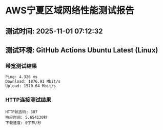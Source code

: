 # AWS宁夏区域网络性能测试报告
## 测试时间: 2025-11-01 07:12:32
## 测试环境: GitHub Actions Ubuntu Latest (Linux)

### 带宽测试结果
```
Ping: 4.326 ms
Download: 1876.91 Mbit/s
Upload: 1570.64 Mbit/s
```

### HTTP连接测试结果
```
HTTP状态码: 307
响应时间: 5.654130秒
下载速度: 0字节/秒
```

